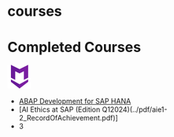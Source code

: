 # courses
# Completed Courses
![alt text](https://github.com/adam-p/markdown-here/raw/master/src/common/images/icon48.png "Logo Title Text 1")
* [ABAP Development for SAP HANA](../pdf/a4h1_ConfirmationOfParticipation.pdf)
* [AI Ethics at SAP (Edition Q12024)(../pdf/aie1-2_RecordOfAchievement.pdf)]
* 3
